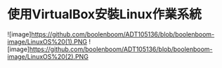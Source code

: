 # 使用VirtualBox安裝Linux作業系統

![image]https://github.com/boolenboom/ADT105136/blob/boolenboom-image/LinuxOS%20(1).PNG
![image]https://github.com/boolenboom/ADT105136/blob/boolenboom-image/LinuxOS%20(2).PNG
